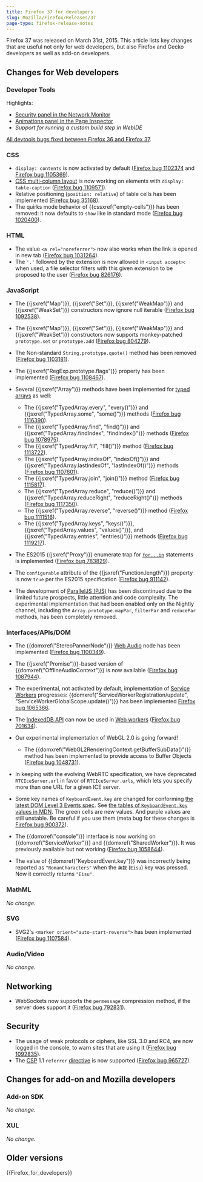 ```yaml
---
title: Firefox 37 for developers
slug: Mozilla/Firefox/Releases/37
page-type: firefox-release-notes
---
```




Firefox 37 was released on March 31st, 2015. This article lists key changes that are useful not only for web developers, but also Firefox and Gecko developers as well as add-on developers.

## Changes for Web developers

### Developer Tools

Highlights:

- [Security panel in the Network Monitor](https://firefox-source-docs.mozilla.org/devtools-user/network_monitor/index.html#security)
- [Animations panel in the Page Inspector](https://firefox-source-docs.mozilla.org/devtools-user/page_inspector/how_to/work_with_animations/index.html#firefox-37)
- _Support for running a custom build step in WebIDE_

[All devtools bugs fixed between Firefox 36 and Firefox 37](https://bugzilla.mozilla.org/buglist.cgi?resolution=FIXED&classification=Client%20Software&chfieldto=2015-01-12&chfield=resolution&query_format=advanced&chfieldfrom=2014-11-28&chfieldvalue=FIXED&bug_status=RESOLVED&bug_status=VERIFIED&component=Developer%20Tools&component=Developer%20Tools%3A%203D%20View&component=Developer%20Tools%3A%20Canvas%20Debugger&component=Developer%20Tools%3A%20Console&component=Developer%20Tools%3A%20Debugger&component=Developer%20Tools%3A%20Framework&component=Developer%20Tools%3A%20Graphic%20Commandline%20and%20Toolbar&component=Developer%20Tools%3A%20Inspector&component=Developer%20Tools%3A%20Memory&component=Developer%20Tools%3A%20Netmonitor&component=Developer%20Tools%3A%20Object%20Inspector&component=Developer%20Tools%3A%20Profiler&component=Developer%20Tools%3A%20Responsive%20Mode&component=Developer%20Tools%3A%20Scratchpad&component=Developer%20Tools%3A%20Source%20Editor&component=Developer%20Tools%3A%20Storage%20Inspector&component=Developer%20Tools%3A%20Style%20Editor&component=Developer%20Tools%3A%20Timeline&component=Developer%20Tools%3A%20User%20Stories&component=Developer%20Tools%3A%20Web%20Audio%20Editor&component=Developer%20Tools%3A%20WebGL%20Shader%20Editor&component=Developer%20Tools%3A%20WebIDE&product=Firefox&list_id=11892733).

### CSS

- `display: contents` is now activated by default ([Firefox bug 1102374](https://bugzil.la/1102374) and [Firefox bug 1105369](https://bugzil.la/1105369)).
- [CSS multi-column layout](/Web/CSS/CSS_multicol_layout/Using_multicol_layouts) is now working on elements with `display: table-caption` ([Firefox bug 1109571](https://bugzil.la/1109571)).
- Relative positioning (`position: relative`) of table cells has been implemented ([Firefox bug 35168](https://bugzil.la/35168)).
- The quirks mode behavior of {{cssxref("empty-cells")}} has been removed: it now defaults to `show` like in standard mode ([Firefox bug 1020400](https://bugzil.la/1020400)).

### HTML

- The value `<a rel="noreferrer">` now also works when the link is opened in new tab ([Firefox bug 1031264](https://bugzil.la/1031264)).
- The `'.'` followed by the extension is now allowed in `<input accept>`: when used, a file selector filters with this given extension to be proposed to the user ([Firefox bug 826176](https://bugzil.la/826176)).

### JavaScript

- The {{jsxref("Map")}}, {{jsxref("Set")}}, {{jsxref("WeakMap")}} and {{jsxref("WeakSet")}} constructors now ignore null iterable ([Firefox bug 1092538](https://bugzil.la/1092538)).
- The {{jsxref("Map")}}, {{jsxref("Set")}}, {{jsxref("WeakMap")}} and {{jsxref("WeakSet")}} constructors now supports monkey-patched `prototype.set` or `prototype.add` ([Firefox bug 804279](https://bugzil.la/804279)).
- The Non-standard `String.prototype.quote()` method has been removed ([Firefox bug 1103181](https://bugzil.la/1103181)).
- The {{jsxref("RegExp.prototype.flags")}} property has been implemented ([Firefox bug 1108467](https://bugzil.la/1108467)).
- Several {{jsxref("Array")}} methods have been implemented for [typed arrays](/Web/JavaScript/Guide/Typed_arrays) as well:

  - The {{jsxref("TypedArray.every", "every()")}} and {{jsxref("TypedArray.some", "some()")}} methods ([Firefox bug 1116390](https://bugzil.la/1116390)).
  - The {{jsxref("TypedArray.find", "find()")}} and {{jsxref("TypedArray.findIndex", "findIndex()")}} methods ([Firefox bug 1078975](https://bugzil.la/1078975)).
  - The {{jsxref("TypedArray.fill", "fill()")}} method ([Firefox bug 1113722](https://bugzil.la/1113722)).
  - The {{jsxref("TypedArray.indexOf", "indexOf()")}} and {{jsxref("TypedArray.lastIndexOf", "lastIndexOf()")}} methods ([Firefox bug 1107601](https://bugzil.la/1107601)).
  - The {{jsxref("TypedArray.join", "join()")}} method ([Firefox bug 1115817](https://bugzil.la/1115817)).
  - The {{jsxref("TypedArray.reduce", "reduce()")}} and {{jsxref("TypedArray.reduceRight", "reduceRight()")}} methods ([Firefox bug 1117350](https://bugzil.la/1117350)).
  - The {{jsxref("TypedArray.reverse", "reverse()")}} method ([Firefox bug 1111516](https://bugzil.la/1111516)).
  - The {{jsxref("TypedArray.keys", "keys()")}}, {{jsxref("TypedArray.values", "values()")}}, and {{jsxref("TypedArray.entries", "entries()")}} methods ([Firefox bug 1119217](https://bugzil.la/1119217)).

- The ES2015 {{jsxref("Proxy")}} enumerate trap for [`for...in`](/Web/JavaScript/Reference/Statements/for...in) statements is implemented ([Firefox bug 783829](https://bugzil.la/783829)).
- The `configurable` attribute of the {{jsxref("Function.length")}} property is now `true` per the ES2015 specification ([Firefox bug 911142](https://bugzil.la/911142)).
- The development of [ParallelJS (PJS)](https://web.archive.org/web/20161113115816/http://wiki.ecmascript.org/doku.php?id=strawman:data_parallelism) has been discontinued due to the limited future prospects, little attention and code complexity. The experimental implementation that had been enabled only on the Nightly channel, including the `Array.prototype.mapPar`, `filterPar` and `reducePar` methods, has been completely removed.

### Interfaces/APIs/DOM

- The {{domxref("StereoPannerNode")}} [Web Audio](/Web/API/Web_Audio_API) node has been implemented ([Firefox bug 1100349](https://bugzil.la/1100349)).
- The {{jsxref("Promise")}}-based version of {{domxref("OfflineAudioContext")}} is now available ([Firefox bug 1087944](https://bugzil.la/1087944)).
- The experimental, not activated by default, implementation of [Service Workers](/Web/API/Service_Worker_API) progresses: {{domxref("ServiceWorkerRegistration/update", "ServiceWorkerGlobalScope.update()")}} has been implemented [Firefox bug 1065366](https://bugzil.la/1065366).
- The [IndexedDB API](/Web/API/IndexedDB_API) can now be used in [Web workers](/Web/API/Web_Workers_API) ([Firefox bug 701634](https://bugzil.la/701634)).
- Our experimental implementation of WebGL 2.0 is going forward!

  - The {{domxref("WebGL2RenderingContext.getBufferSubData()")}} method has been implemented to provide access to Buffer Objects ([Firefox bug 1048731](https://bugzil.la/1048731)).

- In keeping with the evolving WebRTC specification, we have deprecated `RTCIceServer.url` in favor of `RTCIceServer.urls`, which lets you specify more than one URL for a given ICE server.
- Some key names of `KeyboardEvent.key` are changed for conforming [the latest DOM Level 3 Events spec](https://w3c.github.io/DOM-Level-3-Events-key/). See [the tables of `KeyboardEvent.key` values in MDN](/Web/API/KeyboardEvent/key#key_values). The green cells are new values. And purple values are still unstable. Be careful if you use them (meta bug for these changes is [Firefox bug 900372](https://bugzil.la/900372)).
- The {{domxref("console")}} interface is now working on {{domxref("ServiceWorker")}} and {{domxref("SharedWorker")}}. It was previously available but not working ([Firefox bug 1058644](https://bugzil.la/1058644)).
- The value of {{domxref("KeyboardEvent.key")}} was incorrectly being reported as `"RomanCharacters"` when the `英数` (`Eisu`) key was pressed. Now it correctly returns `"Eisu"`.

### MathML

_No change._

### SVG

- SVG2's `<marker orient="auto-start-reverse">` has been implemented ([Firefox bug 1107584](https://bugzil.la/1107584)).

### Audio/Video

_No change._

## Networking

- WebSockets now supports the `permessage` compression method, if the server does support it ([Firefox bug 792831](https://bugzil.la/792831)).

## Security

- The usage of weak protocols or ciphers, like SSL 3.0 and RC4, are now logged in the console, to warn sites that are using it ([Firefox bug 1092835](https://bugzil.la/1092835)).
- The [CSP](/Web/HTTP/CSP) 1.1 `referrer` [directive](/Web/HTTP/Headers/Content-Security-Policy) is now supported ([Firefox bug 965727](https://bugzil.la/965727)).

## Changes for add-on and Mozilla developers

### Add-on SDK

_No change._

### XUL

_No change._

## Older versions

{{Firefox_for_developers}}
